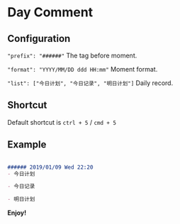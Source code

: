 # Day Comment

## Configuration

`"prefix": "######"`
The tag before moment.

`"format": "YYYY/MM/DD ddd HH:mm"`
Moment format.

`"list": ["今日计划", "今日记录", "明日计划"]`
Daily record.


## Shortcut

Default shortcut is `ctrl + 5`  / `cmd + 5`


## Example

```markdown

###### 2019/01/09 Wed 22:20
- 今日计划

- 今日记录

- 明日计划

```


**Enjoy!**
